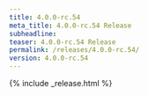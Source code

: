 ```yaml
---
title: 4.0.0-rc.54
meta_title: 4.0.0-rc.54 Release
subheadline: 
teaser: 4.0.0-rc.54 Release
permalink: /releases/4.0.0-rc.54/
version: 4.0.0-rc.54
---
```


{% include _release.html %}

